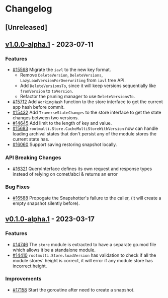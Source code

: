 <!--
Guiding Principles:
Changelogs are for humans, not machines.
There should be an entry for every single version.
The same types of changes should be grouped.
Versions and sections should be linkable.
The latest version comes first.
The release date of each version is displayed.
Mention whether you follow Semantic Versioning.
Usage:
Change log entries are to be added to the Unreleased section under the
appropriate stanza (see below). Each entry should ideally include a tag and
the Github issue reference in the following format:
* (<tag>) [#<issue-number>] Changelog message.
Types of changes (Stanzas):
"Features" for new features.
"Improvements" for changes in existing functionality.
"Deprecated" for soon-to-be removed features.
"Bug Fixes" for any bug fixes.
"API Breaking" for breaking exported APIs used by developers building on SDK.
Ref: https://keepachangelog.com/en/1.0.0/
-->

# Changelog

## [Unreleased]

## [v1.0.0-alpha.1](https://github.com/cosmos/cosmos-sdk/releases/tag/store%2Fv1.0.0-alpha.1) - 2023-07-11

### Features

* [#15568](https://github.com/cosmos/cosmos-sdk/pull/15568) Migrate the `iavl` to the new key format.
  * Remove `DeleteVersion`, `DeleteVersions`, `LazyLoadVersionForOverwriting` from `iavl` tree API.
  * Add `DeleteVersionsTo`, since it will keep versions sequentially like `fromVersion` to `toVersion`.
  * Refactor the pruning manager to use `DeleteVersionsTo`.
* [#15712](https://github.com/cosmos/cosmos-sdk/pull/15712) Add `WorkingHash` function to the store interface  to get the current app hash before commit.
* [#15432](https://github.com/cosmos/cosmos-sdk/pull/15432) Add `TraverseStateChanges` to the store interface to get the state changes between two versions.
* [#14645](https://github.com/cosmos/cosmos-sdk/pull/14645) Add limit to the length of key and value.
* [#15683](https://github.com/cosmos/cosmos-sdk/pull/15683) `rootmulti.Store.CacheMultiStoreWithVersion` now can handle loading archival states that don't persist any of the module stores the current state has.
* [#16060](https://github.com/cosmos/cosmos-sdk/pull/16060) Support saving restoring snapshot locally.

### API Breaking Changes

* [#16321](https://github.com/cosmos/cosmos-sdk/pull/16321) QueryInterface defines its own request and response types instead of relying on comet/abci & returns an error

### Bug Fixes

* [#16588](https://github.com/cosmos/cosmos-sdk/pull/16588) Propogate the Snapshotter's failure to the caller, (it will create a empty snapshot silently before).

## [v0.1.0-alpha.1](https://github.com/cosmos/cosmos-sdk/releases/tag/store%2Fv0.1.0-alpha.1) - 2023-03-17

### Features

* [#14746](https://github.com/cosmos/cosmos-sdk/pull/14746) The `store` module is extracted to have a separate go.mod file which allows it be a standalone module.
* [#14410](https://github.com/cosmos/cosmos-sdk/pull/14410) `rootmulti.Store.loadVersion` has validation to check if all the module stores' height is correct, it will error if any module store has incorrect height.

### Improvements

* [#17158](https://github.com/cosmos/cosmos-sdk/pull/17158) Start the goroutine after need to create a snapshot.
